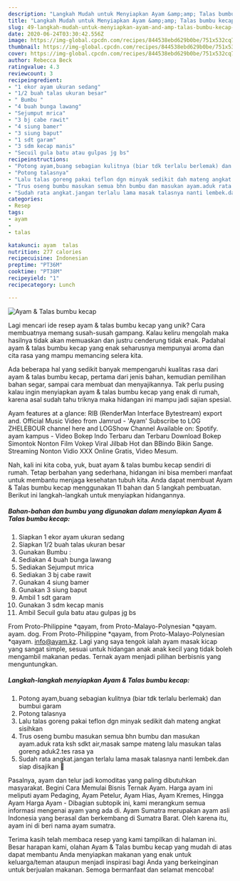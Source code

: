 ```yaml
---
description: "Langkah Mudah untuk Menyiapkan Ayam &amp;amp; Talas bumbu kecap Anti Gagal"
title: "Langkah Mudah untuk Menyiapkan Ayam &amp;amp; Talas bumbu kecap Anti Gagal"
slug: 49-langkah-mudah-untuk-menyiapkan-ayam-and-amp-talas-bumbu-kecap-anti-gagal
date: 2020-06-24T03:30:42.556Z
image: https://img-global.cpcdn.com/recipes/844538ebd629b0be/751x532cq70/ayam-talas-bumbu-kecap-foto-resep-utama.jpg
thumbnail: https://img-global.cpcdn.com/recipes/844538ebd629b0be/751x532cq70/ayam-talas-bumbu-kecap-foto-resep-utama.jpg
cover: https://img-global.cpcdn.com/recipes/844538ebd629b0be/751x532cq70/ayam-talas-bumbu-kecap-foto-resep-utama.jpg
author: Rebecca Beck
ratingvalue: 4.3
reviewcount: 3
recipeingredient:
- "1 ekor ayam ukuran sedang"
- "1/2 buah talas ukuran besar"
- " Bumbu "
- "4 buah bunga lawang"
- "Sejumput mrica"
- "3 bj cabe rawit"
- "4 siung bamer"
- "3 siung baput"
- "1 sdt garam"
- "3 sdm kecap manis"
- "Secuil gula batu atau gulpas jg bs"
recipeinstructions:
- "Potong ayam,buang sebagian kulitnya (biar tdk terlalu berlemak) dan bumbui garam"
- "Potong talasnya"
- "Lalu talas goreng pakai teflon dgn minyak sedikit dah mateng angkat sisihkan"
- "Trus oseng bumbu masukan semua bhn bumbu dan masukan ayam.aduk rata ksh sdkt air,masak sampe mateng lalu masukan talas goreng aduk2.tes rasa ya"
- "Sudah rata angkat.jangan terlalu lama masak talasnya nanti lembek.dan siap disajikan 💖"
categories:
- Resep
tags:
- ayam
- 
- talas

katakunci: ayam  talas 
nutrition: 277 calories
recipecuisine: Indonesian
preptime: "PT36M"
cooktime: "PT38M"
recipeyield: "1"
recipecategory: Lunch

---
```



![Ayam &amp; Talas bumbu kecap](https://img-global.cpcdn.com/recipes/844538ebd629b0be/751x532cq70/ayam-talas-bumbu-kecap-foto-resep-utama.jpg)

Lagi mencari ide resep ayam &amp; talas bumbu kecap yang unik? Cara membuatnya memang susah-susah gampang. Kalau keliru mengolah maka hasilnya tidak akan memuaskan dan justru cenderung tidak enak. Padahal ayam &amp; talas bumbu kecap yang enak seharusnya mempunyai aroma dan cita rasa yang mampu memancing selera kita.

Ada beberapa hal yang sedikit banyak mempengaruhi kualitas rasa dari ayam &amp; talas bumbu kecap, pertama dari jenis bahan, kemudian pemilihan bahan segar, sampai cara membuat dan menyajikannya. Tak perlu pusing kalau ingin menyiapkan ayam &amp; talas bumbu kecap yang enak di rumah, karena asal sudah tahu triknya maka hidangan ini mampu jadi sajian spesial.

Ayam features at a glance: RIB (RenderMan Interface Bytestream) export and. Official Music Video from Jamrud - &#39;Ayam&#39; Subscribe to LOG ZHELEBOUR channel here and LOGShow Channel Available on: Spotify. ayam kampus - Video Bokep Indo Terbaru dan Terbaru Download Bokep Simontok Nonton Film Vokep Viral Jilbab Hot dan BBindo Bikin Sange. Streaming Nonton Vidio XXX Online Gratis, Video Mesum.


Nah, kali ini kita coba, yuk, buat ayam &amp; talas bumbu kecap sendiri di rumah. Tetap berbahan yang sederhana, hidangan ini bisa memberi manfaat untuk membantu menjaga kesehatan tubuh kita. Anda dapat membuat Ayam &amp; Talas bumbu kecap menggunakan 11 bahan dan 5 langkah pembuatan. Berikut ini langkah-langkah untuk menyiapkan hidangannya.

<!--inarticleads1-->

##### Bahan-bahan dan bumbu yang digunakan dalam menyiapkan Ayam &amp; Talas bumbu kecap:

1. Siapkan 1 ekor ayam ukuran sedang
1. Siapkan 1/2 buah talas ukuran besar
1. Gunakan  Bumbu :
1. Sediakan 4 buah bunga lawang
1. Sediakan Sejumput mrica
1. Sediakan 3 bj cabe rawit
1. Gunakan 4 siung bamer
1. Gunakan 3 siung baput
1. Ambil 1 sdt garam
1. Gunakan 3 sdm kecap manis
1. Ambil Secuil gula batu atau gulpas jg bs


From Proto-Philippine *qayam, from Proto-Malayo-Polynesian *qayam. ayam. dog. From Proto-Philippine *qayam, from Proto-Malayo-Polynesian *qayam. info@ayam.kz. Lagi yang saya tengok ialah ayam masak kicap yang sangat simple, sesuai untuk hidangan anak anak kecil yang tidak boleh mengambil makanan pedas. Ternak ayam menjadi pilihan berbisnis yang menguntungkan. 

<!--inarticleads2-->

##### Langkah-langkah menyiapkan Ayam &amp; Talas bumbu kecap:

1. Potong ayam,buang sebagian kulitnya (biar tdk terlalu berlemak) dan bumbui garam
1. Potong talasnya
1. Lalu talas goreng pakai teflon dgn minyak sedikit dah mateng angkat sisihkan
1. Trus oseng bumbu masukan semua bhn bumbu dan masukan ayam.aduk rata ksh sdkt air,masak sampe mateng lalu masukan talas goreng aduk2.tes rasa ya
1. Sudah rata angkat.jangan terlalu lama masak talasnya nanti lembek.dan siap disajikan 💖


Pasalnya, ayam dan telur jadi komoditas yang paling dibutuhkan masyarakat. Begini Cara Memulai Bisnis Ternak Ayam. Harga ayam ini meliputi ayam Pedaging, Ayam Petelur, Ayam Hias, Ayam Kremes, Hingga Ayam Harga Ayam - Dibagian subtopik ini, kami merangkum semua informasi mengenai ayam yang ada di. Ayam Sumatra merupakan ayam asli Indonesia yang berasal dan berkembang di Sumatra Barat. Oleh karena itu, ayam ini di beri nama ayam sumatra. 

Terima kasih telah membaca resep yang kami tampilkan di halaman ini. Besar harapan kami, olahan Ayam &amp; Talas bumbu kecap yang mudah di atas dapat membantu Anda menyiapkan makanan yang enak untuk keluarga/teman ataupun menjadi inspirasi bagi Anda yang berkeinginan untuk berjualan makanan. Semoga bermanfaat dan selamat mencoba!
